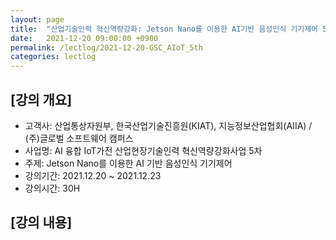 ```yaml
---
layout: page
title:  "산업기술인력 혁신역량강화: Jetson Nano를 이용한 AI기반 음성인식 기기제어 5차"
date:   2021-12-20 09:00:00 +0900
permalink: /lectlog/2021-12-20-GSC_AIoT_5th
categories: lectlog
---
```


## [강의 개요]

* 고객사: 산업통상자원부, 한국산업기술진흥원(KIAT), 지능정보산업협회(AIIA) / (주)글로벌 소프트웨어 캠퍼스
* 사업명: AI 융합 IoT가전 산업현장기술인력 혁신역량강화사업 5차
* 주제: Jetson Nano를 이용한 AI 기반 음성인식 기기제어
* 강의기간: 2021.12.20 ~ 2021.12.23
* 강의시간: 30H

## [강의 내용]

